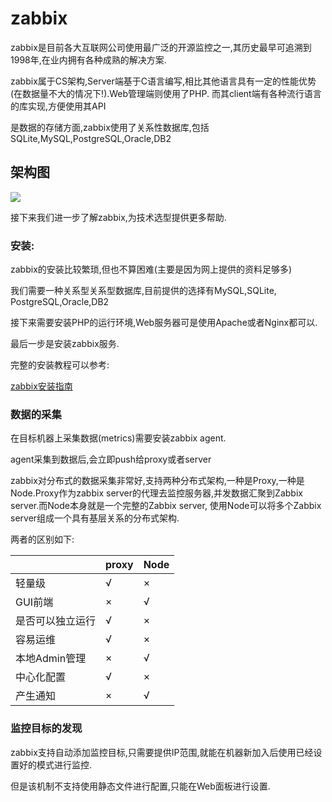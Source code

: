 # zabbix

zabbix是目前各大互联网公司使用最广泛的开源监控之一,其历史最早可追溯到1998年,在业内拥有各种成熟的解决方案.


zabbix属于CS架构,Server端基于C语言编写,相比其他语言具有一定的性能优势(在数据量不大的情况下!).Web管理端则使用了PHP.
而其client端有各种流行语言的库实现,方便使用其API


是数据的存储方面,zabbix使用了关系性数据库,包括SQLite,MySQL,PostgreSQL,Oracle,DB2



## 架构图

![](http://img1.51cto.com/attachment/201208/130335905.png)


接下来我们进一步了解zabbix,为技术选型提供更多帮助.

### 安装:

zabbix的安装比较繁琐,但也不算困难(主要是因为网上提供的资料足够多)

我们需要一种关系型关系型数据库,目前提供的选择有MySQL,SQLite, PostgreSQL,Oracle,DB2

接下来需要安装PHP的运行环境,Web服务器可是使用Apache或者Nginx都可以.

最后一步是安装zabbix服务.

完整的安装教程可以参考:

[zabbix安装指南](http://www.jianshu.com/p/4d98ff87db5f)


### 数据的采集

在目标机器上采集数据(metrics)需要安装zabbix agent.

agent采集到数据后,会立即push给proxy或者server 

zabbix对分布式的数据采集非常好,支持两种分布式架构,一种是Proxy,一种是Node.Proxy作为zabbix server的代理去监控服务器,并发数据汇聚到Zabbix server.而Node本身就是一个完整的Zabbix server,
使用Node可以将多个Zabbix server组成一个具有基层关系的分布式架构.

两者的区别如下:

|              |proxy|Node|
|--------------|-----|----|
|轻量级         |√    |×   |
|GUI前端        |×    |√  |
|是否可以独立运行 |√    |×   |
|容易运维        |√   | ×   |
|本地Admin管理   |×   |√   |
|中心化配置      |√   |×    |
|产生通知       |×   |√    |


### 监控目标的发现

zabbix支持自动添加监控目标,只需要提供IP范围,就能在机器新加入后使用已经设置好的模式进行监控.

但是该机制不支持使用静态文件进行配置,只能在Web面板进行设置.